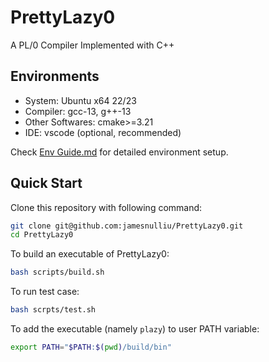 # PrettyLazy0
A PL/0 Compiler Implemented with C++

## Environments

- System: Ubuntu x64 22/23
- Compiler: gcc-13, g++-13
- Other Softwares: cmake>=3.21
- IDE: vscode (optional, recommended)

Check [Env Guide.md](./docs/Env_Guide.md) for detailed environment setup.

## Quick Start

Clone this repository with following command:

```bash
git clone git@github.com:jamesnulliu/PrettyLazy0.git
cd PrettyLazy0
```

To build an executable of PrettyLazy0:

```bash
bash scripts/build.sh
```

To run test case:

```bash
bash scrpts/test.sh
```

To add the executable (namely `plazy`) to user PATH variable:

```bash
export PATH="$PATH:$(pwd)/build/bin"
```